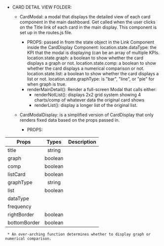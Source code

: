   * CARD DETAIL VIEW FOLDER:
    * CardModal: a modal that displays the detailed view of each card component in the main dashboard. Get called when the user clicks on the Title link of each card in the main display. This component is set up in the routes.js file.
      * PROPS: passed in from the state object in the Link Component inside the CardDisplay Component:
        location.state.dataType: the KPI that the modal is displaying (can be an array of multiple KPIs.
        location.state.graph: a boolean to show whether the card displays a graph or not.
        location.state.comp: a boolean to show whether the card displays a numerical comparison or not.
        location.state.list: a boolean to show whether the card displays a list or not.
        location.state.graphType: is "bar", "line", or "pie" for when graph is true.
      * renderMainDetail(): Render a full-screen Modal that calls either:
        * renderNotList(): displays 2x2 grid system showing 4 charts/comp of whatever data the original card shows
        * renderList(): display a longer list of the original list.

    * CardModalDisplay: is a simplified version of CardDisplay that only renders fixed data based on the props passed in.
      * PROPS:

 | Props         | Types         | Description       |
 | ------------- |:-------------:| -----------------:|
 | title         | string        | |
 | graph         | boolean       | |
 | comp          | boolean       | |
 | listCard      | boolean       | |
 | graphType     | string        | |
 | list          | boolean       | |
 | dataType      |  |  |  |
 | frequency     |  |  |  |
 | rightBorder   | boolean       | |
 | bottomBorder  | boolean       | |     

     * An over-arching function determines whether to display graph or numerical comparison.
